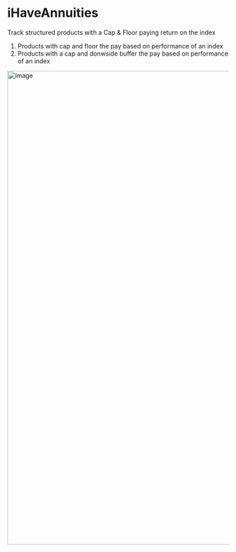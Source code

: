 # iHaveAnnuities
Track structured products with a Cap &amp; Floor paying return on the index

1. Products with cap and floor the pay based on performance of an index
2. Products with a cap and donwside buffer the pay based on performance of an index

<img width="1078" alt="image" src="https://github.com/user-attachments/assets/272ee0ac-6ed8-41c1-a9be-a4adc526ed44" />

